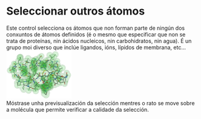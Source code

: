 # Seleccionar outros átomos
Este control selecciona os átomos que non forman parte de ningún dos conxuntos de átomos definidos (é o mesmo que especificar que non se trata de proteínas, nin ácidos nucleicos, nin carbohidratos, nin agua). É un grupo moi diverso que inclúe ligandos, ións, lípidos de membrana, etc...  
![Seleccionar](static/img/select.png)   
Móstrase unha previsualización da selección mentres o rato se move sobre a molécula que permite verificar a calidade da selección.
